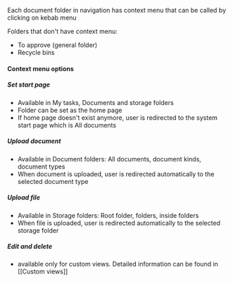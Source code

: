 
Each document folder in navigation has context menu that can be called by clicking on kebab menu

Folders that don't have context menu:
* To approve (general folder)
* Recycle bins 

#### Context menu options

##### Set start page
* Available in My tasks, Documents and storage folders
* Folder can be set as the home page
* If home page doesn't exist anymore, user is redirected to the system start page which is All documents

##### Upload document
* Available in Document folders: All documents, document kinds, document types
* When document is uploaded, user is redirected automatically to the selected document type

##### Upload file
* Available in Storage folders: Root folder, folders, inside folders
* When file is uploaded, user is redirected automatically to the selected storage folder

##### Edit and delete
* available only for custom views. Detailed information can be found in [[Custom views]]

